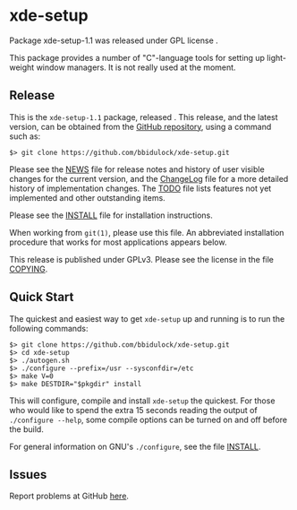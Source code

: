 [xde-setup -- read me first file.  @DATE]: #

xde-setup
===============

Package xde-setup-1.1 was released under GPL license .

This package provides a number of "C"-language tools for setting up
light-weight window managers.  It is not really used at the moment.


Release
-------

This is the `xde-setup-1.1` package, released .  This
release, and the latest version, can be obtained from the [GitHub
repository][1], using a command such as:

    $> git clone https://github.com/bbidulock/xde-setup.git

Please see the [NEWS][2] file for release notes and history of user
visible changes for the current version, and the [ChangeLog][3]
file for a more detailed history of implementation changes.  The
[TODO][4] file lists features not yet implemented and other
outstanding items.

Please see the [INSTALL][5] file for installation instructions.

When working from `git(1)`, please use this file.  An abbreviated
installation procedure that works for most applications appears below.

This release is published under GPLv3.  Please see the license in
the file [COPYING][6].


Quick Start
-----------

The quickest and easiest way to get `xde-setup` up and running
is to run the following commands:

    $> git clone https://github.com/bbidulock/xde-setup.git
    $> cd xde-setup
    $> ./autogen.sh
    $> ./configure --prefix=/usr --sysconfdir=/etc
    $> make V=0
    $> make DESTDIR="$pkgdir" install

This will configure, compile and install `xde-setup` the quickest.
For those who would like to spend the extra 15 seconds reading
the output of `./configure --help`, some compile options can be
turned on and off before the build.

For general information on GNU's `./configure`, see the file
[INSTALL][5].


Issues
------

Report problems at GitHub [here][7].



[1]: https://github.com/bbidulock/xde-setup
[2]: NEWS
[3]: ChangeLog
[4]: TODO
[5]: INSTALL
[6]: COPYING
[7]: https://github.com/bbidulock/xde-setup/issues

[ vim: set ft=markdown sw=4 tw=72 nocin nosi fo+=tcqlorn spell: ]: #
